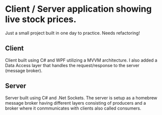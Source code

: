 # Client / Server application showing live stock prices.
Just a small project built in one day to practice. Needs refactoring!

## Client
Client built using C# and WPF utilizing a MVVM architecture. 
I also added a Data Access layer that handles the request/response to the server (message broker).

## Server
Server built using C# and .Net Sockets.
The server is setup as a homebrew message broker having different layers consisting of producers and a broker where it conmmunicates with clients also called consumers.


